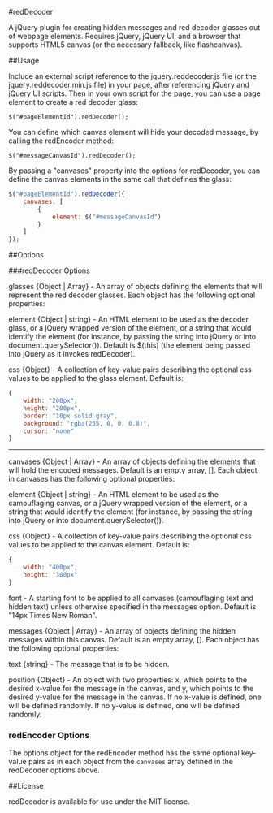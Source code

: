 
#redDecoder

A jQuery plugin for creating hidden messages and red decoder glasses out of webpage elements. Requires jQuery, jQuery UI, and a browser that supports HTML5 canvas (or the necessary fallback, like flashcanvas).

##Usage

Include an external script reference to the jquery.reddecoder.js file (or the jquery.reddecoder.min.js file) in your page, after referencing jQuery and jQuery UI scripts. Then in your own script for the page, you can use a page element to create a red decoder glass:

`$("#pageElementId").redDecoder();`

You can define which canvas element will hide your decoded message, by calling the redEncoder method:

`$("#messageCanvasId").redDecoder();`

By passing a "canvases" property into the options for redDecoder, you can define the canvas elements in the same call that defines the glass:

```javascript
$("#pageElementId").redDecoder({
	canvases: [
		{
			element: $("#messageCanvasId")
		}
	]
});
```

##Options

###redDecoder Options

glasses {Object | Array} - An array of objects defining the elements that will represent the red decoder glasses. Each object has the following optional properties:

element {Object | string} - An HTML element to be used as the decoder glass, or a jQuery wrapped version of the element, or a string that would identify the element (for instance, by passing the string into jQuery or into document.querySelector()). Default is $(this) (the element being passed into jQuery as it invokes redDecoder).
	
css {Object} - A collection of key-value pairs describing the optional css values to be applied to the glass element. Default is:

```javascript
{
	width: "200px",
	height: "200px",
	border: "10px solid gray",
	background: "rgba(255, 0, 0, 0.8)",
	cursor: "none"
}
```

---

canvases {Object | Array} - An array of objects defining the elements that will hold the encoded messages. Default is an empty array, []. Each object in canvases has the following optional properties:

element {Object | string} - An HTML element to be used as the camouflaging canvas, or a jQuery wrapped version of the element, or a string that would identify the element (for instance, by passing the string into jQuery or into document.querySelector()).

css {Object} - A collection of key-value pairs describing the optional css values to be applied to the canvas element. Default is:

```javascript
{
	width: "400px",
	height: "300px"
}
```

font - A starting font to be applied to all canvases (camouflaging text and hidden text) unless otherwise specified in the messages option. Default is "14px Times New Roman".

messages {Object | Array} - An array of objects defining the hidden messages within this canvas. Default is an empty array, []. Each object has the following optional properties:
	
text {string} - The message that is to be hidden.

position {Object} - An object with two properties: x, which points to the desired x-value for the message in the canvas, and y, which points to the desired y-value for the message in the canvas. If no x-value is defined, one will be defined randomly. If no y-value is defined, one will be defined randomly.

### redEncoder Options

The options object for the redEncoder method has the same optional key-value pairs as in each object from the `canvases` array defined in the redDecoder options above.

##License

redDecoder is available for use under the MIT license.
